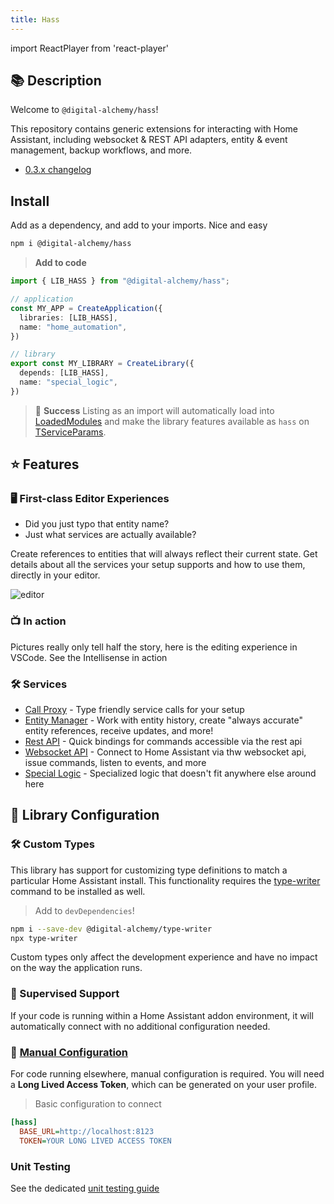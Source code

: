 ```yaml
---
title: Hass
---
```

import ReactPlayer from 'react-player'

## 📚 Description

Welcome to `@digital-alchemy/hass`!

This repository contains generic extensions for interacting with Home Assistant, including websocket & REST API adapters, entity & event management, backup workflows, and more.

- [0.3.x changelog](/hass/changelog/0.3.x)

## Install

Add as a dependency, and add to your imports. Nice and easy

```bash
npm i @digital-alchemy/hass
```

> **Add to code**

```typescript
import { LIB_HASS } from "@digital-alchemy/hass";

// application
const MY_APP = CreateApplication({
  libraries: [LIB_HASS],
  name: "home_automation",
})

// library
export const MY_LIBRARY = CreateLibrary({
  depends: [LIB_HASS],
  name: "special_logic",
})
```

> 🎉 **Success**
> Listing as an import will automatically load into [LoadedModules](/core/exports/LoadedModules) and make the library features available as `hass` on [TServiceParams](/core/exports/TServiceParams).

## ⭐ Features

### 🖥 First-class Editor Experiences

- Did you just typo that entity name?
- Just what services are actually available?

Create references to entities that will always reflect their current state. Get details about all the services your setup supports and how to use them, directly in your editor.

![editor](/img/editor.png)

### 📺 In action

Pictures really only tell half the story, here is the editing experience in VSCode. See the Intellisense in action

<ReactPlayer playing controls url='/intro.mp4' />

### 🛠 Services

- [Call Proxy](/hass/call-proxy) - Type friendly service calls for your setup
- [Entity Manager](/hass/entity-manager) - Work with entity history, create "always accurate" entity references, receive updates, and more!
- [Rest API](/hass/rest-api) - Quick bindings for commands accessible via the rest api
- [Websocket API](/hass/websocket-api) - Connect to Home Assistant via thw websocket api, issue commands, listen to events, and more
- [Special Logic](/hass/special-logic) - Specialized logic that doesn't fit anywhere else around here

## 📒 Library Configuration

### 🛠 Custom Types

This library has support for customizing type definitions to match a particular Home Assistant install. This functionality requires the [type-writer](https://github.com/Digital-Alchemy-TS/type-writer) command to be installed as well.

>
> Add to `devDependencies`!

```bash
npm i --save-dev @digital-alchemy/type-writer
npx type-writer
```

Custom types only affect the development experience and have no impact on the way the application runs.

### 🤖 Supervised Support

If your code is running within a Home Assistant addon environment, it will automatically connect with no additional configuration needed.

### 🔧 [Manual Configuration](/core/configuration)

For code running elsewhere, manual configuration is required. You will need a **Long Lived Access Token**, which can be generated on your user profile.

> Basic configuration to connect

```ini
[hass]
  BASE_URL=http://localhost:8123
  TOKEN=YOUR LONG LIVED ACCESS TOKEN
```

### Unit Testing

See the dedicated [unit testing guide](/hass/unit-testing)
